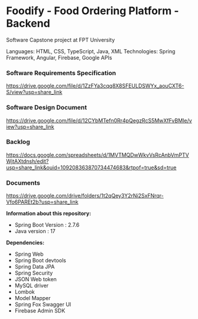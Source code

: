 # Foodify - Food Ordering Platform - Backend
Software Capstone project at FPT University

Languages: HTML, CSS, TypeScript, Java, XML
Technologies: Spring Framework, Angular, Firebase, Google APIs

### Software Requirements Specification
https://drive.google.com/file/d/1ZzFYa3cqq8X8SFEULDSWYx_aouCXT6-S/view?usp=share_link

### Software Design Document
https://drive.google.com/file/d/12CYbMTefn0Rr4pQegzRcS5MwXfFvBMIe/view?usp=share_link

### Backlog
https://docs.google.com/spreadsheets/d/1MVTMQDwWkvVsRcAnbVmPTVWjtAXtdnsh/edit?usp=share_link&ouid=109208363870734474683&rtpof=true&sd=true

### Documents
https://drive.google.com/drive/folders/1t2qQey3Y2rNi2SxFNrqr-Vfo6PAREt2b?usp=share_link

**Information about this repository:**
- Spring Boot Version : 2.7.6
- Java version : 17

**Dependencies:**
- Spring Web
- Spring Boot devtools
- Spring Data JPA
- Spring Security
- JSON Web token
- MySQL driver
- Lombok
- Model Mapper
- Spring Fox Swagger UI
- Firebase Admin SDK
